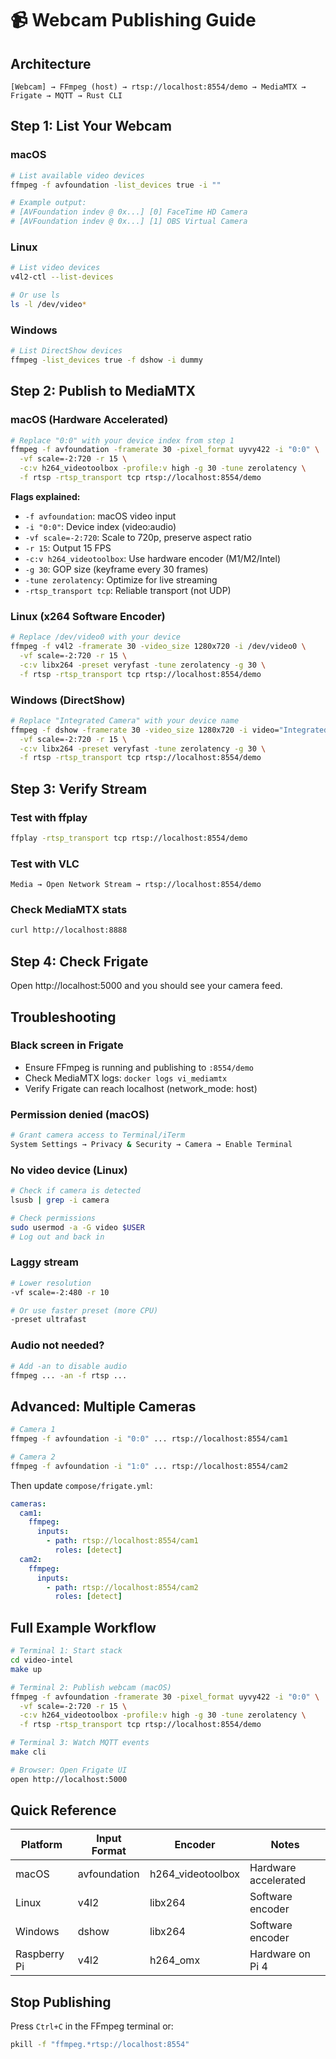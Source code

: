 # 📹 Webcam Publishing Guide

## Architecture
```
[Webcam] → FFmpeg (host) → rtsp://localhost:8554/demo → MediaMTX → Frigate → MQTT → Rust CLI
```

## Step 1: List Your Webcam

### macOS
```bash
# List available video devices
ffmpeg -f avfoundation -list_devices true -i ""

# Example output:
# [AVFoundation indev @ 0x...] [0] FaceTime HD Camera
# [AVFoundation indev @ 0x...] [1] OBS Virtual Camera
```

### Linux
```bash
# List video devices
v4l2-ctl --list-devices

# Or use ls
ls -l /dev/video*
```

### Windows
```bash
# List DirectShow devices
ffmpeg -list_devices true -f dshow -i dummy
```

## Step 2: Publish to MediaMTX

### macOS (Hardware Accelerated)
```bash
# Replace "0:0" with your device index from step 1
ffmpeg -f avfoundation -framerate 30 -pixel_format uyvy422 -i "0:0" \
  -vf scale=-2:720 -r 15 \
  -c:v h264_videotoolbox -profile:v high -g 30 -tune zerolatency \
  -f rtsp -rtsp_transport tcp rtsp://localhost:8554/demo
```

**Flags explained:**
- `-f avfoundation`: macOS video input
- `-i "0:0"`: Device index (video:audio)
- `-vf scale=-2:720`: Scale to 720p, preserve aspect ratio
- `-r 15`: Output 15 FPS
- `-c:v h264_videotoolbox`: Use hardware encoder (M1/M2/Intel)
- `-g 30`: GOP size (keyframe every 30 frames)
- `-tune zerolatency`: Optimize for live streaming
- `-rtsp_transport tcp`: Reliable transport (not UDP)

### Linux (x264 Software Encoder)
```bash
# Replace /dev/video0 with your device
ffmpeg -f v4l2 -framerate 30 -video_size 1280x720 -i /dev/video0 \
  -vf scale=-2:720 -r 15 \
  -c:v libx264 -preset veryfast -tune zerolatency -g 30 \
  -f rtsp -rtsp_transport tcp rtsp://localhost:8554/demo
```

### Windows (DirectShow)
```bash
# Replace "Integrated Camera" with your device name
ffmpeg -f dshow -framerate 30 -video_size 1280x720 -i video="Integrated Camera" \
  -vf scale=-2:720 -r 15 \
  -c:v libx264 -preset veryfast -tune zerolatency -g 30 \
  -f rtsp -rtsp_transport tcp rtsp://localhost:8554/demo
```

## Step 3: Verify Stream

### Test with ffplay
```bash
ffplay -rtsp_transport tcp rtsp://localhost:8554/demo
```

### Test with VLC
```
Media → Open Network Stream → rtsp://localhost:8554/demo
```

### Check MediaMTX stats
```bash
curl http://localhost:8888
```

## Step 4: Check Frigate

Open http://localhost:5000 and you should see your camera feed.

## Troubleshooting

### Black screen in Frigate
- Ensure FFmpeg is running and publishing to `:8554/demo`
- Check MediaMTX logs: `docker logs vi_mediamtx`
- Verify Frigate can reach localhost (network_mode: host)

### Permission denied (macOS)
```bash
# Grant camera access to Terminal/iTerm
System Settings → Privacy & Security → Camera → Enable Terminal
```

### No video device (Linux)
```bash
# Check if camera is detected
lsusb | grep -i camera

# Check permissions
sudo usermod -a -G video $USER
# Log out and back in
```

### Laggy stream
```bash
# Lower resolution
-vf scale=-2:480 -r 10

# Or use faster preset (more CPU)
-preset ultrafast
```

### Audio not needed?
```bash
# Add -an to disable audio
ffmpeg ... -an -f rtsp ...
```

## Advanced: Multiple Cameras

```bash
# Camera 1
ffmpeg -f avfoundation -i "0:0" ... rtsp://localhost:8554/cam1

# Camera 2  
ffmpeg -f avfoundation -i "1:0" ... rtsp://localhost:8554/cam2
```

Then update `compose/frigate.yml`:
```yaml
cameras:
  cam1:
    ffmpeg:
      inputs:
        - path: rtsp://localhost:8554/cam1
          roles: [detect]
  cam2:
    ffmpeg:
      inputs:
        - path: rtsp://localhost:8554/cam2
          roles: [detect]
```

## Full Example Workflow

```bash
# Terminal 1: Start stack
cd video-intel
make up

# Terminal 2: Publish webcam (macOS)
ffmpeg -f avfoundation -framerate 30 -pixel_format uyvy422 -i "0:0" \
  -vf scale=-2:720 -r 15 \
  -c:v h264_videotoolbox -profile:v high -g 30 -tune zerolatency \
  -f rtsp -rtsp_transport tcp rtsp://localhost:8554/demo

# Terminal 3: Watch MQTT events
make cli

# Browser: Open Frigate UI
open http://localhost:5000
```

## Quick Reference

| Platform | Input Format | Encoder | Notes |
|----------|-------------|---------|-------|
| macOS | avfoundation | h264_videotoolbox | Hardware accelerated |
| Linux | v4l2 | libx264 | Software encoder |
| Windows | dshow | libx264 | Software encoder |
| Raspberry Pi | v4l2 | h264_omx | Hardware on Pi 4 |

## Stop Publishing

Press `Ctrl+C` in the FFmpeg terminal or:
```bash
pkill -f "ffmpeg.*rtsp://localhost:8554"
```
